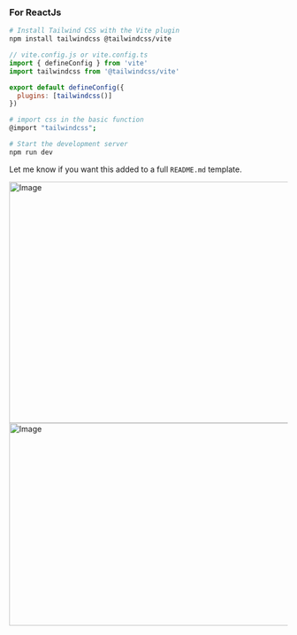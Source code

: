 
### For ReactJs

```bash
# Install Tailwind CSS with the Vite plugin
npm install tailwindcss @tailwindcss/vite
```

```js
// vite.config.js or vite.config.ts
import { defineConfig } from 'vite'
import tailwindcss from '@tailwindcss/vite'

export default defineConfig({
  plugins: [tailwindcss()]
})
```

```bash
# import css in the basic function 
@import "tailwindcss";
```

```bash
# Start the development server
npm run dev
```

Let me know if you want this added to a full `README.md` template.



<img width="572" height="436" alt="Image" src="https://github.com/user-attachments/assets/5e1eff79-6b01-4791-a408-ce379b7a2b56" />

<img width="719" height="366" alt="Image" src="https://github.com/user-attachments/assets/d26edc50-d8a5-4e1d-9d6f-bcabac13b34e" />
